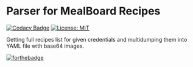 # Parser for MealBoard Recipes

[![Codacy Badge](https://api.codacy.com/project/badge/Grade/1aea1b8fc9664ed7943ffcf4fb89c445)](https://www.codacy.com/app/Rotzke/mealboard?utm_source=github.com&utm_medium=referral&utm_content=Rotzke/mealboard&utm_campaign=badger)
[![License: MIT](https://img.shields.io/badge/License-MIT-yellow.svg)](https://opensource.org/licenses/MIT)

Getting full recipes list for given credentials and multidumping them into YAML file with base64 images.

[![forthebadge](http://forthebadge.com/images/badges/built-with-grammas-recipe.svg)](http://forthebadge.com)
